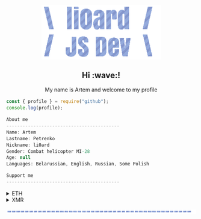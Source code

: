 <p align="center">
  <img style="width: 317px;" align="center" src="PDljal6p.gif">
  <br>
  <img align="center" src="FjkwLxn1.gif">
</p>

<h2 align="center">Hi :wave:!</h2>
<p align="center">My name is Artem and welcome to my profile</p>

```js
const { profile } = require("github");
console.log(profile);
```

```csharp
About me
------------------------------------------
Name: Artem
Lastname: Petrenko
Nickname: li0ard
Gender: Сombat helicopter MI-28
Age: null
Languages: Belarussian, English, Russian, Some Polish
```

```csharp
Support me
------------------------------------------
```
<details>
  <summary>ETH</summary>
  <p align="center"><img src="https://chart.googleapis.com/chart?chs=150x150&chld=M|0&cht=qr&chl=ethereum:0x1C4688e7e1F8964230F8145d743bdf94fAE19513"><br><code>0x1C4688e7e1F8964230F8145d743bdf94fAE19513</code></p>
</details>
<details>
  <summary>XMR</summary>
  <p align="center"><img src="https://chart.googleapis.com/chart?chs=150x150&chld=M|0&cht=qr&chl=monero:41yYWQ2rXRqMKJY6pS3qE7davUi8bPoVoXC3eY6LnL1A4Qig6W8eVfxRPC8QiwKQf3WMZJwchoHFyWZbSGKFd1y33cRC8Qr"><br><code>41yYWQ2rXRqMKJY6pS3qE7davUi8bPoVoXC3eY6LnL1A4Qig6W8eVfxRPC8QiwKQf3WMZJwchoHFyWZbSGKFd1y33cRC8Qr</code></p>
</details>
<p align="center">
  <img align="center" src="zgWxULPr.gif">
</p>

